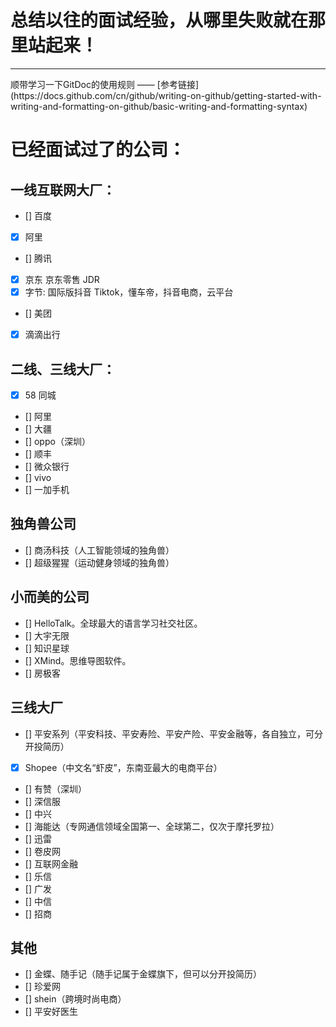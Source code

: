 # 总结以往的面试经验，从哪里失败就在那里站起来！

<hr>
顺带学习一下GitDoc的使用规则 —— [参考链接](https://docs.github.com/cn/github/writing-on-github/getting-started-with-writing-and-formatting-on-github/basic-writing-and-formatting-syntax)

# 已经面试过了的公司：

## 一线互联网大厂：

- [] 百度
- [x] 阿里
- [] 腾讯
- [x] 京东 京东零售 JDR
- [x] 字节: 国际版抖音 Tiktok，懂车帝，抖音电商，云平台
- [] 美团
- [x] 滴滴出行

## 二线、三线大厂：

- [x] 58 同城
- [] 阿里
- [] 大疆
- [] oppo（深圳）
- [] 顺丰
- [] 微众银行
- [] vivo
- [] 一加手机

## 独角兽公司

- [] 商汤科技（人工智能领域的独角兽）
- [] 超级猩猩（运动健身领域的独角兽）

## 小而美的公司

- [] HelloTalk。全球最大的语言学习社交社区。
- [] 大宇无限
- [] 知识星球
- [] XMind。思维导图软件。
- [] 房极客

## 三线大厂

- [] 平安系列（平安科技、平安寿险、平安产险、平安金融等，各自独立，可分开投简历）
- [x] Shopee（中文名“虾皮”，东南亚最大的电商平台）
- [] 有赞（深圳）
- [] 深信服
- [] 中兴
- [] 海能达（专网通信领域全国第一、全球第二，仅次于摩托罗拉）
- [] 迅雷
- [] 卷皮网
- [] 互联网金融
- [] 乐信
- [] 广发
- [] 中信
- [] 招商

## 其他

- [] 金蝶、随手记（随手记属于金蝶旗下，但可以分开投简历）
- [] 珍爱网
- [] shein（跨境时尚电商）
- [] 平安好医生
